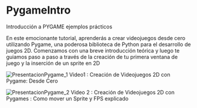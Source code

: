 # PygameIntro
Introducción a PYGAME ejemplos prácticos

En este emocionante tutorial, aprenderás a crear videojuegos desde cero utilizando Pygame, una poderosa biblioteca de Python para el desarrollo de juegos 2D. Comenzamos con una breve introducción teórica y luego te guiamos paso a paso a través de la creación de tu primera ventana de juego y la inserción de un sprite en 2D


![PresentacionPygame_1](https://github.com/mectoys/PygameIntro/assets/7143758/71deb5dc-1faa-4964-bd48-7a827473ecf4)
Video1 : Creación de Videojuegos 2D con Pygame: Desde Cero

![PresentacionPygame_2](https://github.com/mectoys/PygameIntro/assets/7143758/5b5ca66f-72ed-418e-ae09-cac66f54d592)
Video 2 : Creación de Videojuegos 2D con Pygames : Como mover un Sprite y FPS explicado
